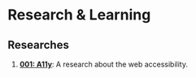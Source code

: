 # Research & Learning

## Researches
1. [**001: A11y**](./001-a11y): A research about the web accessibility.
